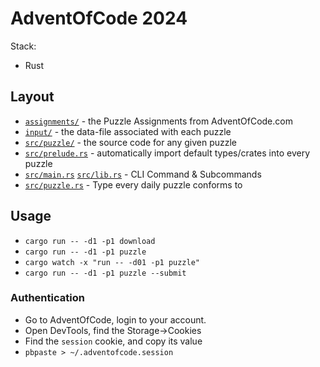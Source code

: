 # AdventOfCode 2024

Stack:
- Rust

## Layout

- [`assignments/`](./assignments/) - the Puzzle Assignments from AdventOfCode.com
- [`input/`](./input/) - the data-file associated with each puzzle
- [`src/puzzle/`](./src/puzzle/) - the source code for any given puzzle
-	[`src/prelude.rs`](./src/prelude.rs) - automatically import default types/crates into every puzzle
- [`src/main.rs`](./src/main.rs) [`src/lib.rs`](./src/lib.rs) - CLI Command & Subcommands
- [`src/puzzle.rs`](./src/puzzle.rs) - Type every daily puzzle conforms to

## Usage

- `cargo run -- -d1 -p1 download`
- `cargo run -- -d1 -p1 puzzle`
- `cargo watch -x "run -- -d01 -p1 puzzle"`
- `cargo run -- -d1 -p1 puzzle --submit`

### Authentication

- Go to AdventOfCode, login to your account.
- Open DevTools, find the Storage->Cookies
- Find the `session` cookie, and copy its value
- `pbpaste > ~/.adventofcode.session`
